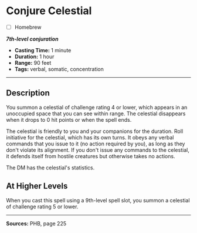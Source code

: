 # Conjure Celestial
- [ ] Homebrew

***7th-level conjuration***
- **Casting Time:** 1 minute
- **Duration:** 1 hour
- **Range:** 90 feet
- **Tags:** verbal, somatic, concentration

---

## Description
You summon a celestial of challenge rating 4 or lower, which appears in an unoccupied space that you can see within range.
The celestial disappears when it drops to 0 hit points or when the spell ends.

The celestial is friendly to you and your companions for the duration.
Roll initiative for the celestial, which has its own turns.
It obeys any verbal commands that you issue to it (no action required by you), as long as they don't violate its alignment.
If you don't issue any commands to the celestial, it defends itself from hostile creatures but otherwise takes no actions.

The DM has the celestial's statistics.

## At Higher Levels
When you cast this spell using a 9th-level spell slot, you summon a celestial of challenge rating 5 or lower.

---

**Sources:** PHB, page 225
